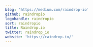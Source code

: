 ```yaml
---
blog: 'https://medium.com/raindrop-io'
github: raindropio
logohandle: raindropio
sort: raindropio
title: Raindrop.io
twitter: raindrop_io
website: 'https://raindrop.io/'
---
```

